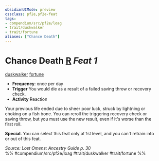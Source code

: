 ```yaml
---
obsidianUIMode: preview
cssclass: pf2e,pf2e-feat
tags:
- compendium/src/pf2e/loag
- trait/duskwalker
- trait/fortune
aliases: ["Chance Death"]
---
```

# Chance Death  [R](chapter-9-playing-the-game.md#Actions "Reaction") *Feat 1*  
[duskwalker](duskwalker-apg.md "Duskwalker Ancestry & Heritage Trait")  [fortune](fortune.md "Fortune Effect Trait")  

- **Frequency**: once per day
- **Trigger** You would die as a result of a failed saving throw or recovery check.
- **Activity** Reaction

Your previous life ended due to sheer poor luck, struck by lightning or choking on a fish bone. You can reroll the triggering recovery check or saving throw, but you must use the new result, even if it's worse than the first roll.

**Special.** You can select this feat only at 1st level, and you can't retrain into or out of this feat.

*Source: Lost Omens: Ancestry Guide p. 30*  
%% #compendium/src/pf2e/loag #trait/duskwalker #trait/fortune %%